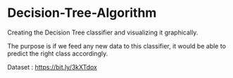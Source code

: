 # Decision-Tree-Algorithm
Creating the Decision Tree classifier and visualizing it graphically. 

The purpose is if we feed any new data to this classifier, it would be able to predict the right class accordingly. 

Dataset : https://bit.ly/3kXTdox
